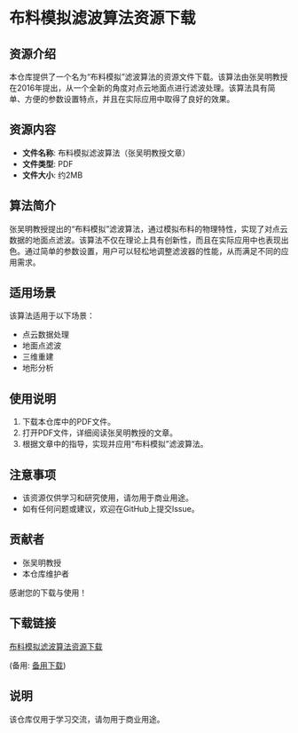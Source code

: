# 布料模拟滤波算法资源下载

## 资源介绍

本仓库提供了一个名为“布料模拟”滤波算法的资源文件下载。该算法由张吴明教授在2016年提出，从一个全新的角度对点云地面点进行滤波处理。该算法具有简单、方便的参数设置特点，并且在实际应用中取得了良好的效果。

## 资源内容

- **文件名称**: 布料模拟滤波算法（张吴明教授文章）
- **文件类型**: PDF
- **文件大小**: 约2MB

## 算法简介

张吴明教授提出的“布料模拟”滤波算法，通过模拟布料的物理特性，实现了对点云数据的地面点滤波。该算法不仅在理论上具有创新性，而且在实际应用中也表现出色。通过简单的参数设置，用户可以轻松地调整滤波器的性能，从而满足不同的应用需求。

## 适用场景

该算法适用于以下场景：

- 点云数据处理
- 地面点滤波
- 三维重建
- 地形分析

## 使用说明

1. 下载本仓库中的PDF文件。
2. 打开PDF文件，详细阅读张吴明教授的文章。
3. 根据文章中的指导，实现并应用“布料模拟”滤波算法。

## 注意事项

- 该资源仅供学习和研究使用，请勿用于商业用途。
- 如有任何问题或建议，欢迎在GitHub上提交Issue。

## 贡献者

- 张吴明教授
- 本仓库维护者

感谢您的下载与使用！

## 下载链接
[布料模拟滤波算法资源下载](https://pan.quark.cn/s/24e91513a191) 

(备用: [备用下载](https://pan.baidu.com/s/1dDNFncBIaYB77lzuvoyjxg?pwd=1234))

## 说明

该仓库仅用于学习交流，请勿用于商业用途。
